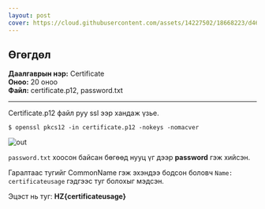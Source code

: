 ```yaml
---
layout: post
cover: https://cloud.githubusercontent.com/assets/14227502/18668223/d4695e4a-7f66-11e6-9330-6fb72106de4b.jpg
---
```


## Өгөгдөл

**Даалгаврын нэр:** Certificate <br/>
**Оноо:** 20 оноо <br/>
**Файл:** certificate.p12, password.txt

---

Certificate.p12 файл руу ssl ээр хандаж үзье.

```
$ openssl pkcs12 -in certificate.p12 -nokeys -nomacver
```

![out](https://cloud.githubusercontent.com/assets/14227502/18668293/25d7c26c-7f67-11e6-99b5-e19bc313ec98.jpg)

`password.txt` хоосон байсан бөгөөд нууц үг дээр **password** гэж хийсэн.

Гаралтаас тугийг CommonName гэж эхэндээ бодсон боловч `Name: certificateusage` гэдгээс туг болохыг мэдсэн.

Эцэст нь туг: **HZ{certificateusage}**
